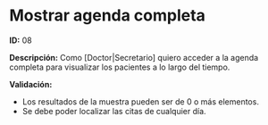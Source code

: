 # Mostrar agenda completa
**ID:** 08

**Descripción:** 
Como [Doctor|Secretario] quiero acceder a la agenda completa para visualizar los pacientes a lo largo del tiempo.

**Validación:**
* Los resultados de la muestra pueden ser de 0 o más elementos.
* Se debe poder localizar las citas de cualquier día.